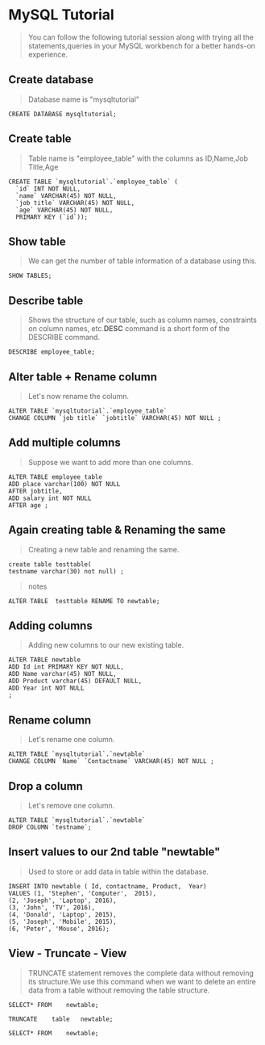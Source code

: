 # MySQL Tutorial
> You can follow the following tutorial session along with trying all the statements,queries in your MySQL workbench for a better hands-on experience.

## Create database
> Database name is "mysqltutorial"
```
CREATE DATABASE mysqltutorial;
```

## Create table
> Table name is "employee_table" with the columns as ID,Name,Job Title,Age
```
CREATE TABLE `mysqltutorial`.`employee_table` (
  `id` INT NOT NULL,
  `name` VARCHAR(45) NOT NULL,
  `job title` VARCHAR(45) NOT NULL,
  `age` VARCHAR(45) NOT NULL,
  PRIMARY KEY (`id`));
```
## Show table
> We can get the number of table information of a database using this.
```
SHOW TABLES;
```
## Describe table
> Shows the structure of our table, such as column names, constraints on column names, etc.**DESC** command is a short form of the DESCRIBE command.
```
DESCRIBE employee_table;
```
## Alter table + Rename column
> Let's now rename the column.
```
ALTER TABLE `mysqltutorial`.`employee_table` 
CHANGE COLUMN `job title` `jobtitle` VARCHAR(45) NOT NULL ;
```
## Add multiple columns
> Suppose we want to add more than one columns.
```
ALTER TABLE employee_table
ADD place varchar(100) NOT NULL  
AFTER jobtitle,  
ADD salary int NOT NULL  
AFTER age ;
```
## Again creating table & Renaming the same
> Creating a new table and renaming the same.
```
create table testtable(
testname varchar(30) not null) ;
```
> notes
```
ALTER TABLE  testtable RENAME TO newtable;
```
## Adding columns
> Adding new columns to our new existing table.
```
ALTER TABLE newtable   
ADD Id int PRIMARY KEY NOT NULL,     
ADD Name varchar(45) NOT NULL,     
ADD Product varchar(45) DEFAULT NULL,         
ADD Year int NOT NULL    
;    
```
## Rename column
> Let's rename one column.
```
ALTER TABLE `mysqltutorial`.`newtable` 
CHANGE COLUMN `Name` `Contactname` VARCHAR(45) NOT NULL ; 
```
## Drop a column
> Let's remove one column.
```
ALTER TABLE `mysqltutorial`.`newtable` 
DROP COLUMN `testname`;

```
## Insert values to our 2nd table "newtable"
> Used to store or add data in table within the database.
```
INSERT INTO newtable ( Id, contactname, Product,  Year)     
VALUES (1, 'Stephen', 'Computer',  2015),     
(2, 'Joseph', 'Laptop', 2016),     
(3, 'John', 'TV', 2016),    
(4, 'Donald', 'Laptop', 2015),    
(5, 'Joseph', 'Mobile', 2015),    
(6, 'Peter', 'Mouse', 2016); 
```
## View - Truncate - View
> TRUNCATE statement removes the complete data without removing its structure.We use this command when we want to delete an entire data from a table without removing the table structure.
```
SELECT* FROM 	newtable;

TRUNCATE	table	newtable;

SELECT* FROM 	newtable;
```
